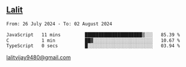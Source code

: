 ## [Lalit](https://lalit.sh)

<!--START_SECTION:waka-->

```txt
From: 26 July 2024 - To: 02 August 2024

JavaScript   11 mins         █████████████████████▒░░░   85.39 %
C            1 min           ██▓░░░░░░░░░░░░░░░░░░░░░░   10.67 %
TypeScript   0 secs          █░░░░░░░░░░░░░░░░░░░░░░░░   03.94 %
```

<!--END_SECTION:waka-->

lalitvijay9480@gmail.com
